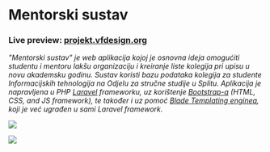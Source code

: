 <h1>Mentorski sustav</h1>

<h3>Live preview: <a href="http://projekt.vfdesign.org/" target="_blank">projekt.vfdesign.org</a></h3>

<p>
<i>
"Mentorski sustav" je web aplikacija kojoj je osnovna ideja omogućiti studentu i mentoru lakšu organizaciju i kreiranje liste kolegija pri upisu u novu akademsku godinu. Sustav koristi bazu podataka kolegija za studente Informacijskih tehnologija na Odjelu za stručne studije u Splitu. Aplikacija je napravljena u PHP <a href="http://laravel.com/" target="_blank">Laravel</a> frameworku, uz korištenje <a href="http://getbootstrap.com/" target="_blank">Bootstrap-a</a> (HTML, CSS, and JS framework), te također i uz pomoć <a href="http://laravel.com/docs/4.2/templates" target="_blank">Blade Templating enginea</a>, koji je već ugrađen u sami Laravel framework.
</i>
</p>

<p>
    <img src="http://vfdesign.org/wp-content/uploads/2014/11/upis1.png" />
</p>

<p>
    <img src="http://vfdesign.org/wp-content/uploads/2014/11/home.png" />
</p>
